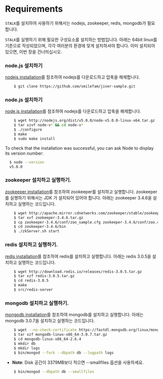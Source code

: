 Requirements
======================
`STALK`를 설치하여 사용하기 위해서는 nodejs, zookeeper, redis, mongodb가 필요합니다.

`STALK`를 실행하기 위해 필요한 구성요소를 설치하는 방법입니다. 아래는 64bit linux를 기준으로 작성되었으며, 각각 여러분의 환경에 맞게 설치하셔야 합니다. 이미 설치되어 있으면, 이번 장을 건너띄십시오.

### node.js 설치하기
[nodejs installation](http://nodejs.org/download/)를 참조하여 nodejs를 다운로드하고 압축을 해제합니다.
``` bash
	$ git clone https://github.com/smilefam/jiver-sample.git
```

### node.js 설치하기
[node.js installation](http://nodejs.org/download/)를 참조하여 nodejs를 다운로드하고 압축을 해제합니다.
``` bash
	$ wget http://nodejs.org/dist/v5.0.0/node-v5.0.0-linux-x64.tar.gz
	$ tar xzvf node-v* && cd node-v*
	$ ./configure
	$ make
	$ sudo make install
```
To check that the installation was successful, you can ask Node to display its version number:
``` bash
  $ node --version
  v5.0.0
```

### zookeeper 설치하고 실행하기.
[zookeeper installation](http://zookeeper.apache.org/doc/trunk/zookeeperStarted.html)를 참조하여 zookeeper를 설치하고 실행합니다. zookeeper 를 실행하기 위해서는 JDK 가 설치되어 있어야 합니다.
아래는 zookeeper 3.4.6을 설치하고 실행하는 코드입니다.
``` bash
	$ wget http://apache.mirror.cdnetworks.com/zookeeper/stable/zookeeper-3.4.6.tar.gz
	$ tar xvf zookeeper-3.4.6.tar.gz
	$ cp zookeeper-3.4.6/conf/zoo_sample.cfg zookeeper-3.4.6/conf/zoo.cfg
	$ cd zookeeper-3.4.6/bin
	$ ./zkServer.sh start
```

### redis 설치하고 실행하기.
[redis installation](http://redis.io/download#installation)를 참조하여 redis를 설치하고 실행합니다.
아래는 redis 3.0.5을 설치하고 실행하는 코드입니다.
``` bash
	$ wget http://download.redis.io/releases/redis-3.0.5.tar.gz
	$ tar xzf redis-3.0.5.tar.gz
	$ cd redis-3.0.5
	$ make
	$ src/redis-server
```

### mongodb 설치하고 실행하기.
[mongodb installation](http://docs.mongodb.org/manual/installation/)를 참조하여 mongodb를 설치하고 실행합니다.
아래는 mongodb 3.0.7을 설치하고 실행하는 코드입니다.
``` bash
	$ wget --no-check-certificate https://fastdl.mongodb.org/linux/mongodb-linux-x86_64-3.0.7.tgz
	$ tar xzf mongodb-linux-x86_64-3.0.7.tar.gz
	$ cd mongodb-linux-x86_64-2.6.4
	$ mkdir db
	$ mkdir logs
	$ bin/mongod --fork --dbpath db --logpath logs
```
   * **Note**: Disk 공간이 3379MB보다 적으면 --smallfiles 옵션을 사용하세요.
``` bash
	$ bin/mongod --dbpath db --smallfiles
```
